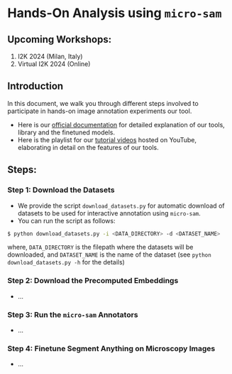 # Hands-On Analysis using `micro-sam`

## Upcoming Workshops:
1. I2K 2024 (Milan, Italy)
2. Virtual I2K 2024 (Online)

## Introduction

In this document, we walk you through different steps involved to participate in hands-on image annotation experiments our tool.

- Here is our [official documentation](https://computational-cell-analytics.github.io/micro-sam/) for detailed explanation of our tools, library and the finetuned models.
- Here is the playlist for our [tutorial videos](https://youtube.com/playlist?list=PLwYZXQJ3f36GQPpKCrSbHjGiH39X4XjSO&si=3q-cIRD6KuoZFmAM) hosted on YouTube, elaborating in detail on the features of our tools.

## Steps:

### Step 1: Download the Datasets

- We provide the script `download_datasets.py` for automatic download of datasets to be used for interactive annotation using `micro-sam`.
- You can run the script as follows:
```bash
$ python download_datasets.py -i <DATA_DIRECTORY> -d <DATASET_NAME>
```
where, `DATA_DIRECTORY` is the filepath where the datasets will be downloaded, and `DATASET_NAME` is the name of the dataset (see `python download_datasets.py -h` for the details)

### Step 2: Download the Precomputed Embeddings

- ...

### Step 3: Run the `micro-sam` Annotators

- ...

### Step 4: Finetune Segment Anything on Microscopy Images

- ...
